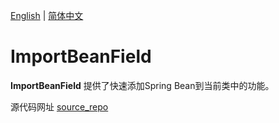 [English](README.md) | [简体中文](README_zh.md)

# ImportBeanField

<!-- Plugin description -->
**ImportBeanField** 提供了快速添加Spring Bean到当前类中的功能。

源代码网址 [source_repo]

[source_repo]: https://github.com/2720851545/ImportBeanField
<!-- Plugin description end -->
